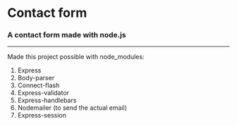 # Contact form

### A contact form made with node.js

---

Made this project possible with node_modules:
1. Express
2. Body-parser
3. Connect-flash
4. Express-validator
5. Express-handlebars
6. Nodemailer (to send the actual email)
7. Express-session